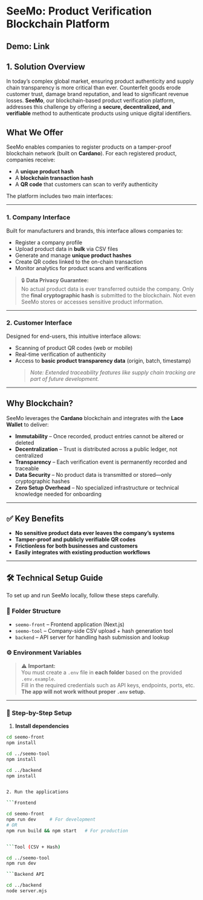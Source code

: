 # SeeMo: Product Verification Blockchain Platform

## Demo: Link

## 1. Solution Overview

In today’s complex global market, ensuring product authenticity and supply chain transparency is more critical than ever. Counterfeit goods erode customer trust, damage brand reputation, and lead to significant revenue losses. **SeeMo**, our blockchain-based product verification platform, addresses this challenge by offering a **secure, decentralized, and verifiable** method to authenticate products using unique digital identifiers.

## What We Offer

SeeMo enables companies to register products on a tamper-proof blockchain network (built on **Cardano**). For each registered product, companies receive:

- A **unique product hash**
- A **blockchain transaction hash**
- A **QR code** that customers can scan to verify authenticity

The platform includes two main interfaces:

---

### 1. Company Interface

Built for manufacturers and brands, this interface allows companies to:

- Register a company profile
- Upload product data in **bulk** via CSV files
- Generate and manage **unique product hashes**
- Create QR codes linked to the on-chain transaction
- Monitor analytics for product scans and verifications

> 🔒 **Data Privacy Guarantee:**  
> No actual product data is ever transferred outside the company. Only the **final cryptographic hash** is submitted to the blockchain. Not even SeeMo stores or accesses sensitive product information.

---

### 2. Customer Interface

Designed for end-users, this intuitive interface allows:

- Scanning of product QR codes (web or mobile)
- Real-time verification of authenticity
- Access to **basic product transparency data** (origin, batch, timestamp)
  > _Note: Extended traceability features like supply chain tracking are part of future development._

---

## Why Blockchain?

SeeMo leverages the **Cardano** blockchain and integrates with the **Lace Wallet** to deliver:

- **Immutability** – Once recorded, product entries cannot be altered or deleted
- **Decentralization** – Trust is distributed across a public ledger, not centralized
- **Transparency** – Each verification event is permanently recorded and traceable
- **Data Security** – No product data is transmitted or stored—only cryptographic hashes
- **Zero Setup Overhead** – No specialized infrastructure or technical knowledge needed for onboarding

---

## ✅ Key Benefits

- **No sensitive product data ever leaves the company’s systems**
- **Tamper-proof and publicly verifiable QR codes**
- **Frictionless for both businesses and customers**
- **Easily integrates with existing production workflows**

---

## 🛠 Technical Setup Guide

To set up and run SeeMo locally, follow these steps carefully.

### 📁 Folder Structure

- `seemo-front` – Frontend application (Next.js)
- `seemo-tool` – Company-side CSV upload + hash generation tool
- `backend` – API server for handling hash submission and lookup

### ⚙️ Environment Variables

> ⚠️ **Important:**  
> You must create a `.env` file in **each folder** based on the provided `.env.example`.  
> Fill in the required credentials such as API keys, endpoints, ports, etc. **The app will not work without proper `.env` setup.**

---

### 🚀 Step-by-Step Setup

1. **Install dependencies**

````bash
cd seemo-front
npm install

cd ../seemo-tool
npm install

cd ../backend
npm install


2. Run the applications

```Frontend

cd seemo-front
npm run dev     # For development
# OR
npm run build && npm start   # For production


```Tool (CSV + Hash)

cd ../seemo-tool
npm run dev

```Backend API

cd ../backend
node server.mjs
````
